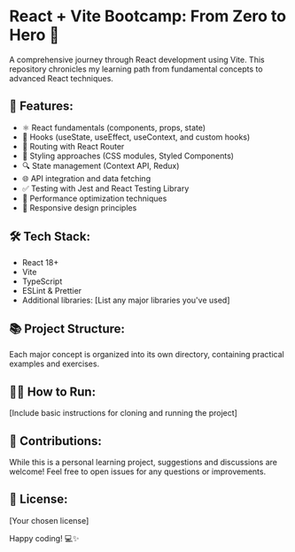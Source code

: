 # React + Vite Bootcamp: From Zero to Hero 🚀

A comprehensive journey through React development using Vite. This repository chronicles my learning path from fundamental concepts to advanced React techniques.

## 🌟 Features:

- ⚛️ React fundamentals (components, props, state)
- 🔄 Hooks (useState, useEffect, useContext, and custom hooks)
- 🧭 Routing with React Router
- 🎨 Styling approaches (CSS modules, Styled Components)
- 🔍 State management (Context API, Redux)
- 🌐 API integration and data fetching
- ✅ Testing with Jest and React Testing Library
- 🚀 Performance optimization techniques
- 📱 Responsive design principles

## 🛠️ Tech Stack:

- React 18+
- Vite
- TypeScript
- ESLint & Prettier
- Additional libraries: [List any major libraries you've used]

## 📚 Project Structure:

Each major concept is organized into its own directory, containing practical examples and exercises.

## 🏃‍♂️ How to Run:

[Include basic instructions for cloning and running the project]

## 🤝 Contributions:

While this is a personal learning project, suggestions and discussions are welcome! Feel free to open issues for any questions or improvements.

## 📜 License:

[Your chosen license]

Happy coding! 💻✨
